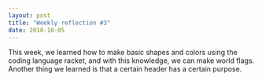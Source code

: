 ```yaml
---
layout: post
title: "Weekly reflection #3"
date: 2018-10-05
---
```


This week, we learned how to make basic shapes and colors using the coding language racket, and with this knowledge, we can make world flags. Another thing we learned is that a certain header has a certain purpose. 
